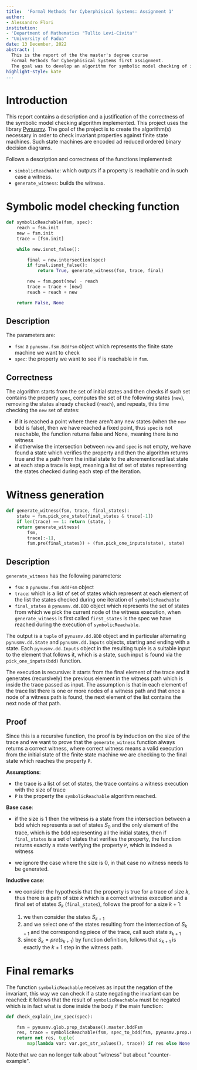 ```yaml
---
title:  'Formal Methods for Cyberphisical Systems: Assignment 1'
author:
- Alessandro Flori
institution: 
- 'Department of Mathematics "Tullio Levi-Civita"'
- "University of Padua"
date: 13 December, 2022
abstract: |
  This is the report of the the master's degree course 
  Formal Methods for Cyberphisical Systems first assignment.
  The goal was to develop an algorithm for symbolic model checking of invariants. The report contains description and proof of correctness of the algorithms developed. 
highlight-style: kate
...
```


# Introduction

This report contains a description and a justification of the correctness of the symbolic model checking algorithm implemented. This project uses the library [Pynusmv](https://pynusmv.readthedocs.io/). The goal of the project is to create the algorithm(s) necessary in order to check invariant properties against finite state machines. Such state machines are encoded ad reduced ordered binary decision diagrams.

Follows a description and correctness of the functions implemented:

 - `simbolicReachable`: which outputs if a property is reachable and in such case a witness.
 - `generate_witness`: builds the witness.

# Symbolic model checking function

```python
def symbolicReachable(fsm, spec):
    reach = fsm.init
    new = fsm.init
    trace = [fsm.init]

    while new.isnot_false():

        final = new.intersection(spec)
        if final.isnot_false():
            return True, generate_witness(fsm, trace, final)

        new = fsm.post(new) - reach
        trace = trace + [new]
        reach = reach + new

    return False, None
```

## Description

The parameters are:

 - `fsm`: a `pynusmv.fsm.BddFsm` object which represents the finite state machine we want to check
 - `spec`: the property we want to see if is reachable in `fsm`.

## Correctness

The algorithm starts from the set of initial states and then checks if such set contains the property `spec`, computes the set of the following states (`new`), removing the states already checked (`reach`), and repeats, this time checking the `new` set of states:

 - if it is reached a point where there aren't any new states (when the `new` bdd is false), then we have reached a fixed point, thus `spec` is not reachable, the function returns false and None, meaning there is no witness
 - if otherwise the intersection between `new` and `spec` is not empty, we have found a state which verifies the property and then the algorithm returns true and the a path from the initial state to the aforementioned last state
 - at each step a trace is kept, meaning a list of set of states representing the states checked during each step of the iteration.

# Witness generation

```python
def generate_witness(fsm, trace, final_states):
    state = fsm.pick_one_state(final_states & trace[-1])
    if len(trace) == 1: return (state, )
    return generate_witness(
        fsm, 
        trace[:-1], 
        fsm.pre(final_states)) + (fsm.pick_one_inputs(state), state)
```

## Description

`generate_witness` has the following parameters:

 - `fsm`: a `pynusmv.fsm.BddFsm` object
 - `trace`: which is a list of set of states which represent at each element of the list the states checked during one iteration of `symbolicReachable`
 - `final_states` a `pynusmv.dd.BDD` object which represents the set of states from which we pick the current node of the witness execution, when `generate_witness` is first called `first_states` is the spec we have reached during the execution of `symbolicReachable`.

The output is a `tuple` of `pynusmv.dd.BDD` object and in particular alternating `pynusmv.dd.State` and `pynusmv.dd.Inputs` objects, starting and ending with a state.
Each `pynusmv.dd.Inputs` object in the resulting tuple is a suitable input to the element that follows it, which is a state, such input is found via the `pick_one_inputs(bdd)` function.

The execution is recursive: it starts from the final element of the trace and it generates (recursively) the previous element in the witness path which is inside the trace passed as input. The assumption is that in each element of the trace list there is one or more nodes of a witness path and that once a node of a witness path is found, the next element of the list contains the next node of that path.

## Proof

Since this is a recursive function, the proof is by induction on the size of the trace and we want to prove that the `generate_witness` function always returns a correct witness, where correct witness means a valid execution from the initial state of the finite state machine we are checking to the final state which reaches the property `P`.

**Assumptions**: 

 - the trace is a list of set of states, the trace contains a witness execution with the size of trace
 - `P` is the property the `symbolicReachable` algorithm reached.

**Base case**:

- if the size is $1$ then the witness is a state from the intersection between a bdd which represents a set of states $S_0$ and the only element of the trace, which is the bdd representing all the initial states, then if `final_states` is a set of states that verifies the property, the function returns exactly a state verifying the property `P`, which is indeed a witness

- we ignore the case where the size is 0, in that case no witness needs to be generated.

**Inductive case**:

 - we consider the hypothesis that the property is true for a trace of size $k$, thus there is a path of size $k$ which is a correct witness execution and a final set of states $S_k$ (`final_states`), follows the proof for a size $k + 1$: 
 
    1. we then consider the states $S_{k+1}$
    2. and we select one of the states resulting from the intersection of $S_{k+1}$ and the corresponding piece of the trace, call such state $s_{k+1}$
    2. since $S_k = pre(s_{k+1})$ by function definition, follows that $s_{k+1}$ is exactly the $k + 1$ step in the witness path.

# Final remarks

The function `symbolicReachable` receives as input the negation of the invariant, this way we can check if a state negating the invariant can be reached: it follows that the result of `symbolicReachable` must be negated which is in fact what is done inside the body if the main function:

```python
def check_explain_inv_spec(spec):

    fsm = pynusmv.glob.prop_database().master.bddFsm
    res, trace = symbolicReachable(fsm, spec_to_bdd(fsm, pynusmv.prop.not_(spec)))
    return not res, tuple(
        map(lambda var: var.get_str_values(), trace)) if res else None
```

Note that we can no longer talk about "witness" but about "counter-example".
